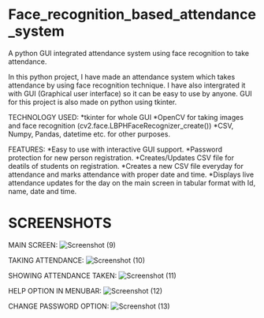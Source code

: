 # Face_recognition_based_attendance_system
A python GUI integrated attendance system using face recognition to take attendance.

In this python project, I have made an attendance system which takes attendance by using face recognition technique. I have also intergrated it with GUI (Graphical user interface) so it can be easy to use by anyone. GUI for this project is also made on python using tkinter.

TECHNOLOGY USED:
*tkinter for whole GUI
*OpenCV for taking images and face recognition (cv2.face.LBPHFaceRecognizer_create())
*CSV, Numpy, Pandas, datetime etc. for other purposes.

FEATURES:
*Easy to use with interactive GUI support.
*Password protection for new person registration.
*Creates/Updates CSV file for deatils of students on registration.
*Creates a new CSV file everyday for attendance and marks attendance with proper date and time.
*Displays live attendance updates for the day on the main screen in tabular format with Id, name, date and time.

# SCREENSHOTS
MAIN SCREEN:
![Screenshot (9)](https://user-images.githubusercontent.com/37211676/58502148-97ec2a00-81a3-11e9-963e-674b9c3e05dc.png)

TAKING ATTENDANCE:
![Screenshot (10)]()

SHOWING ATTENDANCE TAKEN:
![Screenshot (11)]()

HELP OPTION IN MENUBAR:
![Screenshot (12)]()

CHANGE PASSWORD OPTION:
![Screenshot (13)]()
